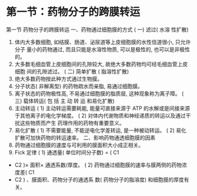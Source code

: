 # 第一节：药物分子的跨膜转运

第一节 药物分子的跨膜转运
一、药物通过细胞膜的方式
( 一) 滤过( 水溶
性扩散)
1. 体内大多数细胞, 如结膜、肠道、泌尿道等上皮细胞膜的水性信道很小, 只允许分子
量小的药物通过, 而且只能是水溶性物质, 可以是极性的, 也可以是非极性的。
2. 大多数毛细血管上皮细胞间的孔隙较大, 故绝大多数药物均可经毛细血管上皮细胞
间的孔隙滤过。
( 二) 简单扩散
( 脂溶性扩散)
1. 绝大多数药物按此种方式通过生物膜。
2. 分子状态( 非解离型) 的药物疏水而亲脂, 易通过细胞膜。
3. 离子状态的药物极性高, 不易通过细胞膜的脂质层, 这种现象称为离子障。
( 三) 载体转运( 包
括 主 动 转 运
和易化扩散)
1. 主动转运
( 1) 主动转运需要耗能, 能量可直接来源于 ATP 的水解或是间接来源
于其他离子的电化学梯度。
( 2) 对体内代谢物质和神经递质的转运以及通过干扰这些物质而产生
药理作用的药物有重要意义。
2. 易化扩散
( 1) 不需要能量, 不能逆电化学差转运, 是一种被动转运。
( 2) 易化扩散可加快药物的转运速率。
二、影响药物通透细胞膜的因素
1. 药物通过细胞膜的速度与可利用的膜面积大小成正相关。
2. Fick 定律
( 1) 通透量( 单位时间分子数) = ( C1
- C2
)× 面积× 通透系数/厚度。
( 2) 药物通过细胞膜的速率与膜两侧的药物浓度差( C1
- C2
) 、膜面积、药物分子的通透系
数( 药物分子的脂溶度) 和细胞膜的厚度有关。